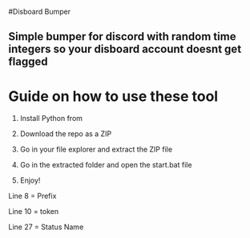 #Disboard Bumper  
  
## Simple bumper for discord with random time integers so your disboard account doesnt get flagged   
   
# Guide on how to use these tool     
   
1. Install Python from    
     
2. Download the repo as a ZIP    
      
3. Go in your file explorer and extract the ZIP file  
  
4. Go in the extracted folder and open the start.bat file 
 
5. Enjoy!    
    
Line 8 = Prefix    
   
Line 10 = token   
  
Line 27 = Status Name      